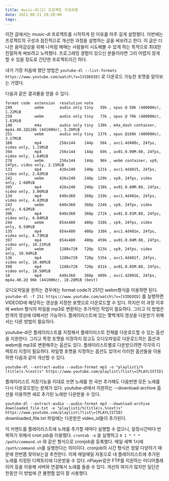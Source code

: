 ```yaml
---
title: music-dl(2) 프로젝트 구성과정
date: 2021-08-21 19:28:00
tags:
---
```


이전 글에서는 music-dl 프로젝트를 시작하게 된 이유를 아주 길게 설명했다.
이번에는 프로젝트의 구성과 점진적으로 개선한 과정을 설명하는 글을 써보려고 한다.
이 글은 더 나은 음악감상을 위해 나처럼 헤매는 사람들이 시도해볼 수 있게 하는 목적으로 최대한 친절하게 써보려고 노력했다. 프로그래밍 경험이 있으신 분들이라면 그리 어렵지 않게 할 수 있을 정도로 간단한 프로젝트이긴 하다. 

내가 가장 처음에 했던 방법은 `youtube-dl --list-formats https://www.youtube.com/watch\?v=[VIDEOID]` 로 다운로드 가능한 포맷을 알아보는 거였다.

다음과 같은 결과물을 얻을 수 있다.
```
format code  extension  resolution note
249          webm       audio only tiny   59k , opus @ 50k (48000Hz), 1.22MiB
250          webm       audio only tiny   73k , opus @ 70k (48000Hz), 1.61MiB
140          m4a        audio only tiny  130k , m4a_dash container, mp4a.40.2@128k (44100Hz), 3.26MiB
251          webm       audio only tiny  137k , opus @160k (48000Hz), 3.17MiB
160          mp4        256x144    144p   56k , avc1.4d400c, 24fps, video only, 1.15MiB
394          mp4        256x144    144p   69k , av01.0.00M.08, 24fps, video only, 1.64MiB
278          webm       256x144    144p   96k , webm container, vp9, 24fps, video only, 2.15MiB
133          mp4        426x240    240p  121k , avc1.4d4015, 24fps, video only, 2.42MiB
242          webm       426x240    240p  129k , vp9, 24fps, video only, 2.66MiB
395          mp4        426x240    240p  138k , av01.0.00M.08, 24fps, video only, 3.06MiB
134          mp4        640x360    360p  219k , avc1.4d401e, 24fps, video only, 4.42MiB
243          webm       640x360    360p  224k , vp9, 24fps, video only, 4.62MiB
396          mp4        640x360    360p  272k , av01.0.01M.08, 24fps, video only, 6.04MiB
244          webm       854x480    480p  318k , vp9, 24fps, video only, 6.59MiB
135          mp4        854x480    480p  330k , avc1.4d401e, 24fps, video only, 6.73MiB
397          mp4        854x480    480p  459k , av01.0.04M.08, 24fps, video only, 10.21MiB
247          webm       1280x720   720p  523k , vp9, 24fps, video only, 10.94MiB
136          mp4        1280x720   720p  535k , avc1.4d401f, 24fps, video only, 10.46MiB
398          mp4        1280x720   720p  831k , av01.0.05M.08, 24fps, video only, 18.58MiB
18           mp4        640x360    360p  409k , avc1.42001E, 24fps, mp4a.40.2@ 96k (44100Hz), 10.28MiB (best)
```

오디오파일을 원하는 경우에는 format code가 251인 webm형식을 이용하면 된다.
`youtube-dl -f 251 https://www.youtube.com/watch\?v=[VIDEOID]` 를 실행하면 VIDEOID에 해당하는 영상을 지정한 포맷으로 다운로드할 수 있다.
하지만 이 과정 이후에 webm 형식의 파일을 mp3로 변환하는 추가적인 작업이 필요하다.
그리고 이 방법은 한개의 영상에 대해서만 가능하다. 플레이리스트에 있는 몇백개의 영상을 다운받기 위해서는 다른 방법이 필요하다.

youtube-dl은 플레이리스트를 지정해서 플레이리스트 전체를 다운로드할 수 있는 옵션을 지원한다.
그리고 특정 포맷을 지정하지 않고도 오디오파일로 다운로드하는 옵션과 webm을 mp3로 변환해주는 옵션도 있다.
플레이리스트별로 다운받으려면 각각의 디렉토리 지정이 필요하다. 파일명 포맷을 지정하는 옵션도 있어서 이러한 옵션들을 이용하면 다음과 같이 개선할 수 있다.

`youtube-dl --extract-audio --audio-format mp3 -o "playlist1/%(title)s.%(ext)s" https://www.youtube.com/playlist\?list\=[PLAYLISTID]`

플레이리스트 저장기능을 이대로 쓰면 노래를 한 곡만 추가해도 다음번엔 모든 노래를 다시 다운로드받는 문제가 있다.
youtube-dl에서 지원하는 --download-archive 옵션을 이용하면 새로 추가된 노래만 다운받을 수 있다.

`youtube-dl --extract-audio --audio-format mp3 --download-archive downloaded_file.txt -o "playlist1/%(title)s.%(ext)s" https://www.youtube.com/playlist\?list\=[PLAYLISTID]`
downloaded_file.txt 파일에는 다운받은 video_id들이 추가된다.

이 커맨드를 플레이리스트에 노래를 추가할 때마다 실행할 수 없으니, 일정시간마다 반복하기 위해서 cron job을 이용했다.
`crontab -e` 을 실행하고 `0 1 * * * /path/command.sh` 와 같은 형식으로 cronjob을 등록했다.
매일 새벽 1시에 `/path/command.sh`를 실행한다는 의미이다. cronjob의 시간 형식은 정말 다양하기 때문에 한번쯤 찾아보는걸 추천한다.
이제 매일매일 자동으로 내 플레이리스트에 추가된 노래를 지정된 디렉토리에 다운받을 수 있다. nPlayer같은 FTP를 지원하는 미디어플레이어 등을 이용해 서버와 연결해서 노래를 들을 수 있다. 개선의 여지가 많지만 일단은 한동안 이 방법에 큰 불편함 없이 잘 사용했다.